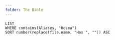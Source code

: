 ```yaml
---
folder: The Bible
---
```


```dataview
LIST 
WHERE contains(Aliases, "Hosea")
SORT number(replace(file.name, "Hos ", "")) ASC
```
 
